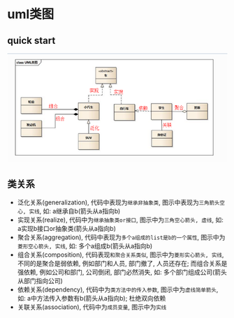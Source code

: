 # uml类图

## quick start

<img src="assets/pic1.png" style="zoom: 80%;"/>

## 类关系

*   泛化关系(generalization), 代码中表现为`继承非抽象类`, 图示中表现为`三角箭头空心, 实线`, 如: a继承自b(箭头从a指向b)
*   实现关系(realize), 代码中为`继承抽象类or接口`, 图示中为`三角空心箭头, 虚线`, 如: a实现b接口or抽象类(箭头从a指向b)
*   聚合关系(aggregation), 代码中表现为`多个a组成的list是b的一个属性`, 图示中为`菱形空心箭头, 实线`, 如: 多个a组成b(箭头从a指向b)
*   组合关系(composition), 代码表现`和聚合关系类似`, 图示中为`菱形实心箭头, 实线`,不同的是聚合是弱依赖, 例如部门和人员, 部门撤了, 人员还存在; 而组合关系是强依赖, 例如公司和部门, 公司倒闭, 部门必然消失, 如: 多个部门组成公司(箭头从部门指向公司)
*   依赖关系(dependency), 代码中为`类方法中的传入参数`, 图示中为`虚线简单箭头`, 如: a中方法传入参数有b(箭头从a指向b); 杜绝双向依赖
*   关联关系(association), 代码中为`成员变量`, 图示中为`实线`

